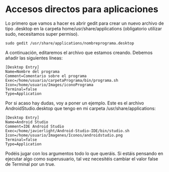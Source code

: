 # Accesos directos para aplicaciones


Lo primero que vamos a hacer es abrir gedit para crear un nuevo archivo de tipo .desktop en la carpeta home/usr/share/applications (obligatorio utilizar sudo, necesitamos super permiso).

```
sudo gedit /usr/share/applications/nombreprograma.desktop
```


A continuación, editaremos el archivo que estamos creando. Debemos añadir las siguientes líneas:

```
[Desktop Entry]
Name=Nombre del programa
Comment=Comentario sobre el programa
Exec=/home/usuario/carpetaPrograma/bin/programa.sh
Icon=/home/usuario/Images/iconoPrograma
Terminal=false
Type=Application
```

Por si acaso hay dudas, voy a poner un ejemplo. Este es el archivo AndroidStudio.desktop que tengo en mi carpeta /usr/share/applications:

```
[Desktop Entry]
Name=Android Studio
Comment=IDE Android Studio
Exec=/home/javierlight/Android-Studio-IDE/bin/studio.sh
Icon=/home/usuario/Imagenes/Iconos/androidstudio.png
Terminal=false
Type=Application
```

Podéis jugar con los argumentos todo lo que queráis. Si estáis pensando en ejecutar algo como superusuario, tal vez necesitéis cambiar el valor false de Terminal por un true.
